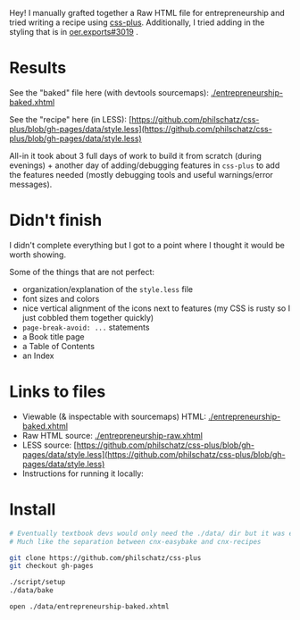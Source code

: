 Hey! I manually grafted together a Raw HTML file for entrepreneurship and tried writing a recipe using [css-plus](https://github.com/philschatz/css-plus). Additionally, I tried adding in the styling that is in [oer.exports#3019](https://github.com/Connexions/oer.exports/pull/3019) .


# Results

See the "baked" file here (with devtools sourcemaps): [./entrepreneurship-baked.xhtml](http://philschatz.com/css-plus/data/entrepreneurship-baked.xhtml)

See the "recipe" here (in LESS): [https://github.com/philschatz/css-plus/blob/gh-pages/data/style.less](https://github.com/philschatz/css-plus/blob/gh-pages/data/style.less)

All-in it took about 3 full days of work to build it from scratch (during evenings) + another day of adding/debugging features in `css-plus` to add the features needed (mostly debugging tools and useful warnings/error messages).


# Didn't finish

I didn't complete everything but I got to a point where I thought it would be worth showing.

Some of the things that are not perfect:

- organization/explanation of the `style.less` file
- font sizes and colors
- nice vertical alignment of the icons next to features (my CSS is rusty so I just cobbled them together quickly)
- `page-break-avoid: ...` statements
- a Book title page
- a Table of Contents
- an Index


# Links to files

- Viewable (& inspectable with sourcemaps) HTML: [./entrepreneurship-baked.xhtml](http://philschatz.com/css-plus/data/entrepreneurship-baked.xhtml)
- Raw HTML source: [./entrepreneurship-raw.xhtml](http://philschatz.com/css-plus/data/entrepreneurship-raw.xhtml)
- LESS source: [https://github.com/philschatz/css-plus/blob/gh-pages/data/style.less](https://github.com/philschatz/css-plus/blob/gh-pages/data/style.less)
- Instructions for running it locally:


# Install

```sh
# Eventually textbook devs would only need the ./data/ dir but it was easier to build the example in the css-plus repo while I was debugging/fixing
# Much like the separation between cnx-easybake and cnx-recipes

git clone https://github.com/philschatz/css-plus
git checkout gh-pages

./script/setup
./data/bake

open ./data/entrepreneurship-baked.xhtml
```
